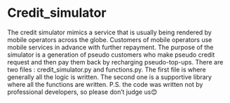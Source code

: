 # Credit_simulator
The credit simulator mimics a service that is usually being rendered by mobile operators across the globe. Customers of mobile operators use  mobile services in advance with further repayment. The purpose of the simulator is a generation of pseudo customers who make pseudo credit request and then pay them back by recharging pseudo-top-ups.
There are two files : credit_simulator.py and functions.py. The first file is where generally all the logic is written. The second one is a supportive library where all the functions are written. P.S. the code was written not by professional developers, so please don’t judge us😊
